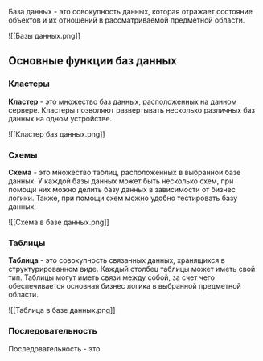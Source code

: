 База данных - это совокупность данных, которая отражает состояние объектов и их отношений в рассматриваемой предметной области.

![[Базы данных.png]]

## Основные функции баз данных

### Кластеры 

**Кластер** - это множество баз данных, расположенных на данном сервере. Кластеры позволяют развертывать несколько различных баз данных на одном устройстве.

![[Кластер баз данных.png]]

### Схемы

**Схема** - это множество таблиц, расположенных в выбранной базе данных. У каждой базы данных может быть несколько схем, при помощи них можно делить базу данных в зависимости от бизнес логики. Также, при помощи схем можно удобно тестировать базу данных.

![[Схема в базе данных.png]]

### Таблицы

**Таблица** - это совокупность связанных данных, хранящихся в структурированном виде. Каждый столбец таблицы может иметь свой тип. Таблицы могут иметь связи между собой, за счет чего обеспечивается основная бизнес логика в выбранной предметной области.

![[Таблица в базе данных.png]]

### Последовательность

Последовательность - это 